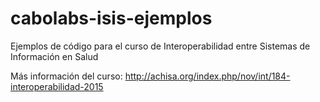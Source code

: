 # cabolabs-isis-ejemplos
Ejemplos de código para el curso de Interoperabilidad entre Sistemas de Información en Salud

Más información del curso: http://achisa.org/index.php/nov/int/184-interoperabilidad-2015

